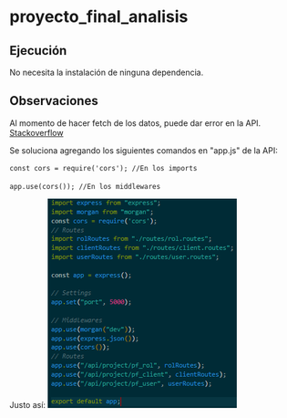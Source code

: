 # proyecto_final_analisis

## Ejecución
No necesita la instalación de ninguna dependencia.
	
## Observaciones
Al momento de hacer fetch de los datos, puede dar error en la API. [Stackoverflow](https://stackoverflow.com/questions/63432473/access-to-fetch-url-been-blocked-by-cors-policy-no-access-control-allow-orig)

Se soluciona agregando los siguientes comandos en "app.js" de la API:
	
	const cors = require('cors'); //En los imports

    app.use(cors()); //En los middlewares

Justo así:
![Alt text](image.png)